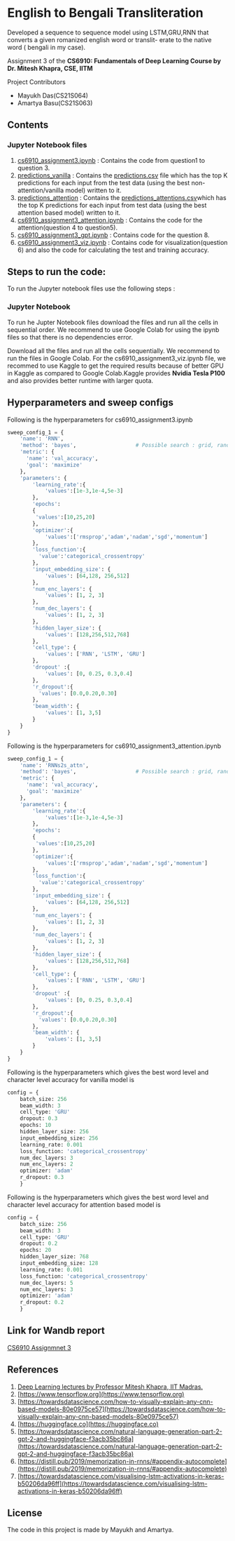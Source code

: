 # English to Bengali Transliteration

Developed a sequence to sequence model using LSTM,GRU,RNN that converts a given romanized english word or translit-
erate to the native word ( bengali in my case).

Assignment 3 of the **CS6910: Fundamentals of Deep Learning Course by Dr. Mitesh Khapra, CSE, IITM**

Project Contributors
- Mayukh Das(CS21S064)
- Amartya Basu(CS21S063)

## Contents

### Jupyter Notebook files
1. [cs6910_assignment3.ipynb](https://github.com/mak109/cs6910_assignment3/blob/main/cs6910_assignment3.ipynb) : Contains the code from question1 to question 3.
2. [predictions_vanilla](https://github.com/mak109/cs6910_assignment3/tree/main/predictions_vanilla) : Contains the [predictions.csv](https://github.com/mak109/cs6910_assignment3/blob/main/predictions_vanilla/predictions.csv) file which has the top K predictions for each input from the test data (using the best non-attention/vanilla model) written to it.
3. [predictions_attention](https://github.com/mak109/cs6910_assignment3/tree/main/predictions_attention) : Contains the [predictions_attentions.csv](https://github.com/mak109/cs6910_assignment3/blob/main/predictions_attention/predictions_attention.csv)which has the top K predictions for each input from test data (using the best attention based model) written to it.
4. [cs6910_assignment3_attention.ipynb](https://github.com/mak109/cs6910_assignment3/blob/main/cs6910_assignment3_attention.ipynb) : Contains the code for the attention(question 4 to question5).
5. [cs6910_assignment3_gpt.ipynb](https://github.com/mak109/cs6910_assignment3/blob/main/cs6910_assignment3_gpt.ipynb) : Contains code for the question 8.
6. [cs6910_assignment3_viz.ipynb](https://github.com/mak109/cs6910_assignment3/blob/main/cs6910_assignment3_viz.ipynb) : Contains code for visualization(question 6) and also the code for calculating the test and training accuracy.

## Steps to run the code:
To run the Jupyter notebook files use the following steps :
 
### Jupyter Notebook
To run he Jupter Notebook files download the files and run all the cells in sequential order. We recommend to use Google Colab for using the ipynb files so that there is no dependencies error. 

Download all the files and run all the cells sequentially. We recommend to run the files in Google Colab. For the cs6910_assignment3_viz.ipynb file, we recommed to use Kaggle to get the required results because of better GPU in Kaggle as compared to Google Colab.Kaggle provides **Nvidia Tesla P100** and 
also provides better runtime with larger quota.


## Hyperparameters and sweep configs

Following is the hyperparameters for cs6910_assignment3.ipynb
```python
sweep_config_1 = {
    'name': 'RNN',
    'method': 'bayes',                   # Possible search : grid, random, bayes
    'metric': {
      'name': 'val_accuracy',
      'goal': 'maximize'   
    },
    'parameters': {
        'learning_rate':{
            'values':[1e-3,1e-4,5e-3]
        },
        'epochs':
        {
         'values':[10,25,20]
        },
        'optimizer':{
            'values':['rmsprop','adam','nadam','sgd','momentum']
        },
        'loss_function':{
          'value':'categorical_crossentropy' 
        },
        'input_embedding_size': {
            'values': [64,128, 256,512]
        },
        'num_enc_layers': {
            'values': [1, 2, 3]
        },
        'num_dec_layers': {
            'values': [1, 2, 3]
        },
        'hidden_layer_size': {
            'values': [128,256,512,768]
        },
        'cell_type': {
            'values': ['RNN', 'LSTM', 'GRU']
        },
        'dropout' :{
            'values': [0, 0.25, 0.3,0.4]
        },
        'r_dropout':{
          'values': [0.0,0.20,0.30]  
        },
        'beam_width': {
            'values': [1, 3,5]
        }
    }
}

```

Following is the hyperparameters for cs6910_assignment3_attention.ipynb
```python
sweep_config_1 = {
    'name': 'RNNs2s_attn',
    'method': 'bayes',                   # Possible search : grid, random, bayes
    'metric': {
      'name': 'val_accuracy',
      'goal': 'maximize'   
    },
    'parameters': {
        'learning_rate':{
            'values':[1e-3,1e-4,5e-3]
        },
        'epochs':
        {
         'values':[10,25,20]
        },
        'optimizer':{
            'values':['rmsprop','adam','nadam','sgd','momentum']
        },
        'loss_function':{
          'value':'categorical_crossentropy' 
        },
        'input_embedding_size': {
            'values': [64,128, 256,512]
        },
        'num_enc_layers': {
            'values': [1, 2, 3]
        },
        'num_dec_layers': {
            'values': [1, 2, 3]
        },
        'hidden_layer_size': {
            'values': [128,256,512,768]
        },
        'cell_type': {
            'values': ['RNN', 'LSTM', 'GRU']
        },
        'dropout' :{
            'values': [0, 0.25, 0.3,0.4]
        },
        'r_dropout':{
          'values': [0.0,0.20,0.30]  
        },
        'beam_width': {
            'values': [1, 3,5]
        }
    }
}
```
Following is the hyperparameters which gives the best word level and character level accuracy for vanilla model is

```python
config = {
    batch_size: 256
    beam_width: 3
    cell_type: 'GRU'
    dropout: 0.3
    epochs: 10
    hidden_layer_size: 256
    input_embedding_size: 256
    learning_rate: 0.001
    loss_function: 'categorical_crossentropy'
    num_dec_layers: 3
    num_enc_layers: 2
    optimizer: 'adam'
    r_dropout: 0.3
    }
```
Following is the hyperparameters which gives the best word level and character level accuracy for attention based model is
```python
config = {
    batch_size: 256
    beam_width: 3
    cell_type: 'GRU'
    dropout: 0.2
    epochs: 20
    hidden_layer_size: 768
    input_embedding_size: 128
    learning_rate: 0.001
    loss_function: 'categorical_crossentropy'
    num_dec_layers: 5
    num_enc_layers: 3
    optimizer: 'adam'
    r_dropout: 0.2
    }
```
## Link for Wandb report
[CS6910 Assignmnet 3](https://wandb.ai/dlstack/cs6910_assignment_3/reports/CS6910-Assignment-3--VmlldzoxOTY3NDg4?accessToken=p09lbxbav5s5cwkvcwx1rr3yfvh07axj2xog9bzb6blsqdtei6zwydahr20smx4x)

## References

1) [Deep Learning lectures by Professor Mitesh Khapra, IIT Madras.](https://youtube.com/playlist?list=PLEAYkSg4uSQ1r-2XrJ_GBzzS6I-f8yfRU)
2) [https://www.tensorflow.org](https://www.tensorflow.org)
3) [https://towardsdatascience.com/how-to-visually-explain-any-cnn-based-models-80e0975ce57](https://towardsdatascience.com/how-to-visually-explain-any-cnn-based-models-80e0975ce57)
4) [https://huggingface.co](https://huggingface.co)
5) [https://towardsdatascience.com/natural-language-generation-part-2-gpt-2-and-huggingface-f3acb35bc86a](https://towardsdatascience.com/natural-language-generation-part-2-gpt-2-and-huggingface-f3acb35bc86a)
6) [https://distill.pub/2019/memorization-in-rnns/#appendix-autocomplete](https://distill.pub/2019/memorization-in-rnns/#appendix-autocomplete)
7) [https://towardsdatascience.com/visualising-lstm-activations-in-keras-b50206da96ff](https://towardsdatascience.com/visualising-lstm-activations-in-keras-b50206da96ff)

## License

The code in this project is made by Mayukh and Amartya.
